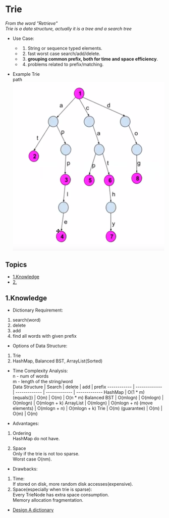 # Trie
*From the word "Retrieve"*       
*Trie is a data structure, actually it is a tree and a search tree*   

- Use Case:    
   - 1. String or sequence typed elements.    
   - 2. fast worst case search/add/delete.   
   - 3. **grouping common prefix, both for time and space efficiency**.   
   - 4. problems related to prefix/matching.     

- Example Trie    
path    
![Trie Example](/images/trie.png)       

## Topics
* [1.Knowledge](#1)      
* [2.]()

## 1.Knowledge    




* Dictionary Requirement:      
1. search(word)    
2. delete   
3. add   
4. find all words with given prefix    

* Options of Data Structure:      
1. Trie   
2. HashMap, Balanced BST, ArrayList(Sorted)   

* Time Complexity Analysis:    
n - num of words     
m - length of the string/word    
Data Structure | Search | delete | add | prefix
------------ | ------------- | ------------- | ------------- | -------------
HashMap | O(1 * m)(equals()) |  O(m) | O(m) | O(n * m)
Balanced BST | O(mlogn) | O(mlogn) | O(mlogn) | O(mlogn + k) 
ArrayList | O(mlogn) | O(mlogn + n) (move elements) | O(mlogn + n) | O(mlogn + k) 
Trie | O(m) (guarantee) | O(m) | O(m) | O(m)  

* Advantages:    
1. Ordering     
HashMap do not have.     

2. Space  
Only if the trie is not too sparse.     
Worst case O(nm).    

* Drawbacks:    
1. Time:   
If stored on disk, more random disk accesses(expensive).   
2. Space(especially when trie is sparse):    
Every TrieNode has extra space consumption.  
Memory allocation fragmentation.   








* [Design A dictionary]()   

   








